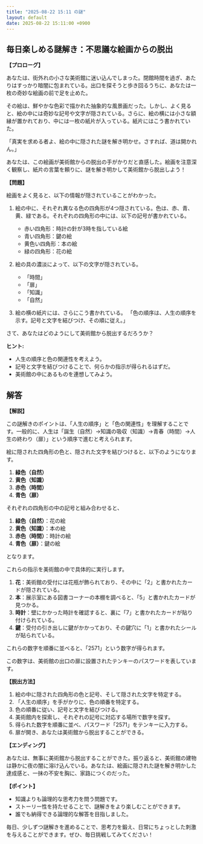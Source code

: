 ```yaml
---
title: "2025-08-22 15:11 の謎"
layout: default
date: 2025-08-22 15:11:00 +0900
---
```

## 毎日楽しめる謎解き：不思議な絵画からの脱出

**【プロローグ】**

あなたは、街外れの小さな美術館に迷い込んでしまった。閉館時間を過ぎ、あたりはすっかり暗闇に包まれている。出口を探そうと歩き回るうちに、あなたは一枚の奇妙な絵画の前で足を止めた。

その絵は、鮮やかな色彩で描かれた抽象的な風景画だった。しかし、よく見ると、絵の中には奇妙な記号や文字が隠されている。さらに、絵の横には小さな額縁が置かれており、中には一枚の紙片が入っている。紙片にはこう書かれていた。

「真実を求める者よ、絵の中に隠された謎を解き明かせ。さすれば、道は開かれん。」

あなたは、この絵画が美術館からの脱出の手がかりだと直感した。絵画を注意深く観察し、紙片の言葉を頼りに、謎を解き明かして美術館から脱出しよう！

**【問題】**

絵画をよく見ると、以下の情報が隠されていることがわかった。

1.  絵の中に、それぞれ異なる色の四角形が4つ隠されている。色は、赤、青、黄、緑である。それぞれの四角形の中には、以下の記号が書かれている。
    *   赤い四角形：時計の針が3時を指している絵
    *   青い四角形：鍵の絵
    *   黄色い四角形：本の絵
    *   緑の四角形：花の絵

2.  絵の具の濃淡によって、以下の文字が隠されている。
    *   「時間」
    *   「扉」
    *   「知識」
    *   「自然」

3.  絵の横の紙片には、さらにこう書かれている。
    「色の順序は、人生の順序を示す。記号と文字を結びつけ、その順に従え。」

さて、あなたはどのようにして美術館から脱出するだろうか？

**ヒント:**

*   人生の順序と色の関連性を考えよう。
*   記号と文字を結びつけることで、何らかの指示が得られるはずだ。
*   美術館の中にあるものを連想してみよう。

## 解答

**【解説】**

この謎解きのポイントは、「人生の順序」と「色の関連性」を理解することです。一般的に、人生は「誕生（自然）→知識の吸収（知識）→青春（時間）→人生の終わり（扉）」という順序で進むと考えられます。

絵に隠された四角形の色と、隠された文字を結びつけると、以下のようになります。

1.  **緑色（自然）**
2.  **黄色（知識）**
3.  **赤色（時間）**
4.  **青色（扉）**

それぞれの四角形の中の記号と組み合わせると、

1.  **緑色（自然）**：花の絵
2.  **黄色（知識）**：本の絵
3.  **赤色（時間）**：時計の絵
4.  **青色（扉）**：鍵の絵

となります。

これらの指示を美術館の中で具体的に実行します。

1.  **花**：美術館の受付には花瓶が飾られており、その中に「2」と書かれたカードが隠されている。
2.  **本**：展示室にある図書コーナーの本棚を調べると、「5」と書かれたカードが見つかる。
3.  **時計**：壁にかかった時計を確認すると、裏に「7」と書かれたカードが貼り付けられている。
4.  **鍵**：受付の引き出しに鍵がかかっており、その鍵穴に「1」と書かれたシールが貼られている。

これらの数字を順番に並べると、「2571」という数字が得られます。

この数字は、美術館の出口の扉に設置されたテンキーのパスワードを表しています。

**【脱出方法】**

1.  絵の中に隠された四角形の色と記号、そして隠された文字を特定する。
2.  「人生の順序」を手がかりに、色の順番を特定する。
3.  色の順番に従い、記号と文字を結びつける。
4.  美術館内を探索し、それぞれの記号に対応する場所で数字を探す。
5.  得られた数字を順番に並べ、パスワード「2571」をテンキーに入力する。
6.  扉が開き、あなたは美術館から脱出することができる。

**【エンディング】**

あなたは、無事に美術館から脱出することができた。振り返ると、美術館の建物は静かに夜の闇に溶け込んでいる。あなたは、絵画に隠された謎を解き明かした達成感と、一抹の不安を胸に、家路につくのだった。

**【ポイント】**

*   知識よりも論理的な思考力を問う問題です。
*   ストーリー性を持たせることで、謎解きをより楽しむことができます。
*   誰でも納得できる論理的な解答を目指しました。

毎日、少しずつ謎解きを進めることで、思考力を鍛え、日常にちょっとした刺激を与えることができます。ぜひ、毎日挑戦してみてください！
